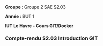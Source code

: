 **Groupe :** Groupe 2 SAE S2.03

**Année :** BUT 1

**IUT Le Havre - Cours GIT/Docker**

### Compte-rendu S2.03 Introduction GIT
